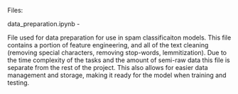 Files:

data_preparation.ipynb -

  File used for data preparation for use in spam classificaiton models. This file contains a portion of feature engineering, and all of the text cleaning (removing special characters, removing stop-words, lemmitization). Due to the time complexity of the tasks and the amount of semi-raw data this file is separate from the rest of the project. This also allows for easier data management and storage, making it ready for the model when training and testing. 
